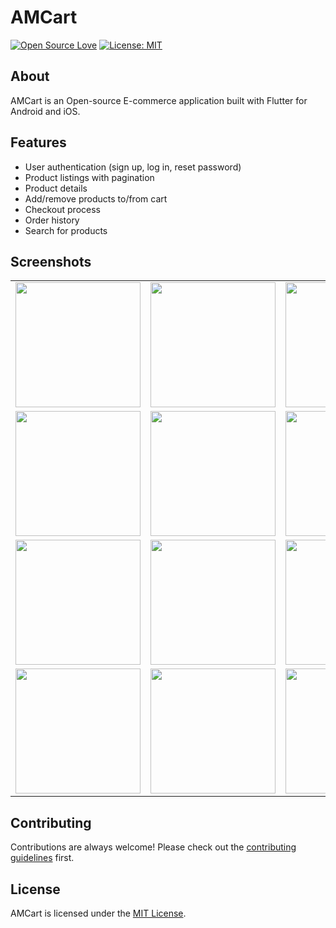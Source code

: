 # AMCart

[![Open Source Love](https://badges.frapsoft.com/os/v1/open-source.svg?v=103)](https://github.com/ellerbrock/open-source-badges/)
[![License: MIT](https://img.shields.io/badge/License-MIT-green.svg)](https://opensource.org/licenses/MIT)

## About

AMCart is an Open-source E-commerce application built with Flutter for Android and iOS.

## Features

- User authentication (sign up, log in, reset password)
- Product listings with pagination
- Product details
- Add/remove products to/from cart
- Checkout process
- Order history
- Search for products

## Screenshots

|                                                                                                                        |                                                                                                                        |                                                                                                                        |
| :--------------------------------------------------------------------------------------------------------------------: | :--------------------------------------------------------------------------------------------------------------------: | :--------------------------------------------------------------------------------------------------------------------: |
| <img src="https://github.com/AliMohammad-98/amcart/blob/main/screenshots/1.png?raw=true" width="200" />                  | <img src="https://github.com/AliMohammad-98/amcart/blob/main/screenshots/2.png?raw=true" width="200" />                  | <img src="https://github.com/AliMohammad-98/amcart/blob/main/screenshots/3.png?raw=true" width="200" />                  |
| <img src="https://github.com/AliMohammad-98/amcart/blob/main/screenshots/4.png?raw=true" width="200" />                  | <img src="https://github.com/AliMohammad-98/amcart/blob/main/screenshots/5.png?raw=true" width="200" />                  | <img src="https://github.com/AliMohammad-98/amcart/blob/main/screenshots/6.png?raw=true" width="200" />                  |
| <img src="https://github.com/AliMohammad-98/amcart/blob/main/screenshots/7.png?raw=true" width="200" />                  | <img src="https://github.com/AliMohammad-98/amcart/blob/main/screenshots/8.png?raw=true" width="200" />                  | <img src="https://github.com/AliMohammad-98/amcart/blob/main/screenshots/9.png?raw=true" width="200" />                  |
| <img src="https://github.com/AliMohammad-98/amcart/blob/main/screenshots/10.png?raw=true" width="200" />                 | <img src="https://github.com/AliMohammad-98/amcart/blob/main/screenshots/11.png?raw=true" width="200" />                 | <img src="https://github.com/AliMohammad-98/amcart/blob/main/screenshots/12.png?raw=true" width="200" />                 |

## Contributing

Contributions are always welcome! Please check out the [contributing guidelines](https://github.com/AliMohammad-98/amcart/blob/main/CONTRIBUTING.md) first.

## License

AMCart is licensed under the [MIT License](https://github.com/AliMohammad-98/amcart/blob/main/LICENSE).
